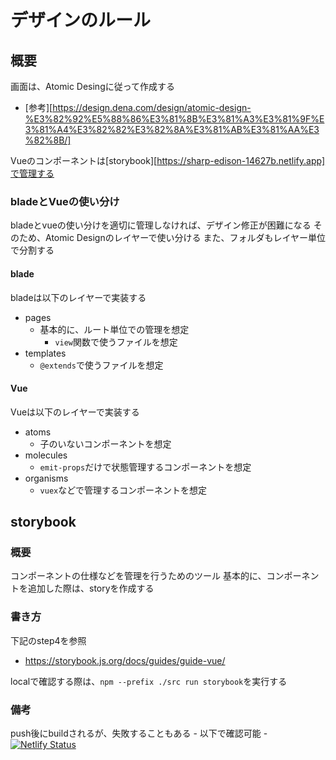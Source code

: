 # デザインのルール
## 概要
画面は、Atomic Desingに従って作成する
- [参考][https://design.dena.com/design/atomic-design-%E3%82%92%E5%88%86%E3%81%8B%E3%81%A3%E3%81%9F%E3%81%A4%E3%82%82%E3%82%8A%E3%81%AB%E3%81%AA%E3%82%8B/]

Vueのコンポーネントは[storybook][https://sharp-edison-14627b.netlify.app]で管理する

### bladeとVueの使い分け
bladeとvueの使い分けを適切に管理しなければ、デザイン修正が困難になる
そのため、Atomic Designのレイヤーで使い分ける
また、フォルダもレイヤー単位で分割する

#### blade
bladeは以下のレイヤーで実装する
- pages
    - 基本的に、ルート単位での管理を想定
        - `view`関数で使うファイルを想定
- templates
    - `@extends`で使うファイルを想定

#### Vue
Vueは以下のレイヤーで実装する
- atoms
    - 子のいないコンポーネントを想定
- molecules
    - `emit-props`だけで状態管理するコンポーネントを想定
- organisms
    - `vuex`などで管理するコンポーネントを想定

## storybook
### 概要
コンポーネントの仕様などを管理を行うためのツール
基本的に、コンポーネントを追加した際は、storyを作成する

### 書き方
下記のstep4を参照
- https://storybook.js.org/docs/guides/guide-vue/

localで確認する際は、`npm --prefix ./src run storybook`を実行する

### 備考
push後にbuildされるが、失敗することもある
    - 以下で確認可能
    - [![Netlify Status](https://api.netlify.com/api/v1/badges/1274dfe9-9079-462e-bf3b-89ea5f4f4ba5/deploy-status)](https://app.netlify.com/sites/sharp-edison-14627b/deploys)

